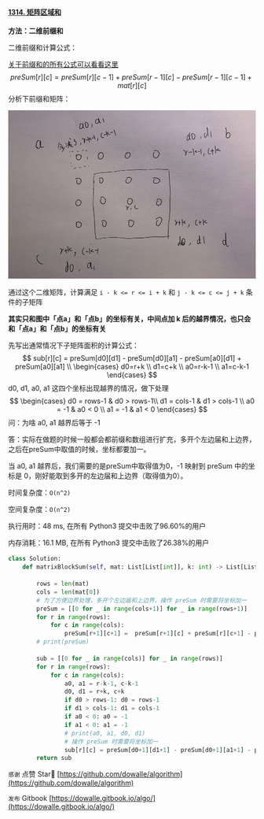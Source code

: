 #### [1314. 矩阵区域和](https://leetcode-cn.com/problems/matrix-block-sum/)

**方法：二维前缀和**

二维前缀和计算公式：

[关于前缀和的所有公式可以看看这里](https://dowalle.gitbook.io/algo/ji-chu-suan-fa/qian-zhui-he-cha-fen/qian-zhui-he)
$$
preSum[r][c] = preSum[r][c-1] + preSum[r-1][c] - preSum[r-1][c-1] + mat[r][c]
$$
分析下前缀和矩阵：

<img src="../doc/1314.png" style="zoom:60%;" />

通过这个二维矩阵，计算满足 `i - k <= r <= i + k` 和 `j - k <= c <= j + k` 条件的子矩阵

**其实只和图中「点a」和「点b」的坐标有关，中间点加 k 后的越界情况，也只会和「点a」和「点b」的坐标有关**

先写出通常情况下子矩阵面积的计算公式：
$$
sub[r][c] = preSum[d0][d1] - preSum[d0][a1] - preSum[a0][d1] + preSum[a0][a1] \\
\begin{cases} d0=r+k \\ 
d1=c+k \\
a0=r-k-1 \\
a1=c-k-1
\end{cases}
$$
d0, d1, a0, a1 这四个坐标出现越界的情况，做下处理
$$
\begin{cases} 
d0 = rows-1 &  d0 > rows-1\\ 
d1 = cols-1 & d1 > cols-1 \\
a0 = -1 & a0 < 0 \\
a1 = -1 & a1 < 0
\end{cases}
$$
问：为啥 a0, a1 越界后等于 -1 

答：实际在做题的时候一般都会都前缀和数组进行扩充，多开个左边届和上边界，之后在preSum中取值的时候，坐标都要加一。

当 a0, a1 越界后，我们需要的是preSum中取得值为0，-1 映射到 preSum 中的坐标是 0，刚好能取到多开的左边届和上边界（取得值为0）。

时间复杂度：`O(n^2)`

空间复杂度：`O(n^2)`

执行用时：48 ms, 在所有 Python3 提交中击败了96.60%的用户

内存消耗：16.1 MB, 在所有 Python3 提交中击败了26.38%的用户

```python
class Solution:
    def matrixBlockSum(self, mat: List[List[int]], k: int) -> List[List[int]]:
        
        rows = len(mat)
        cols = len(mat[0])
        # 为了方便边界处理，多开个左边届和上边界，操作 preSum 时需要将坐标加一
        preSum = [[0 for _ in range(cols+1)] for _ in range(rows+1)]
        for r in range(rows):
            for c in range(cols):
                preSum[r+1][c+1] =  preSum[r+1][c] + preSum[r][c+1] - preSum[r][c] + mat[r][c]
        # print(preSum)

        sub = [[0 for _ in range(cols)] for _ in range(rows)]
        for r in range(rows):
            for c in range(cols):
                a0, a1 = r-k-1, c-k-1
                d0, d1 = r+k, c+k
                if d0 > rows-1: d0 = rows-1
                if d1 > cols-1: d1 = cols-1
                if a0 < 0: a0 = -1
                if a1 < 0: a1 = -1
                # print(a0, a1, d0, d1)
                # 操作 preSum 时需要将坐标加一
                sub[r][c] = preSum[d0+1][d1+1] - preSum[d0+1][a1+1] - preSum[a0+1][d1+1] + preSum[a0+1][a1+1]
        return sub
```

`感谢`  点赞 Star🌟 [https://github.com/dowalle/algorithm](https://github.com/dowalle/algorithm)

`发布`  Gitbook [https://dowalle.gitbook.io/algo/](https://dowalle.gitbook.io/algo/)
